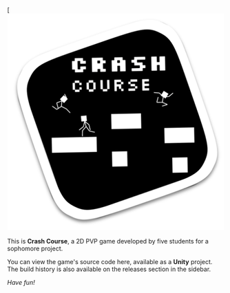 [![Crash Course](https://raw.githubusercontent.com/RochesterX/rochesterx.github.io/refs/heads/main/assets/images/crashcourse.png "Logo Title Text 1")

This is **Crash Course**, a 2D PVP game developed by five students for a sophomore project.

You can view the game's source code here, available as a **Unity** project. The build history is also available on the releases section in the sidebar.

*Have fun!*
